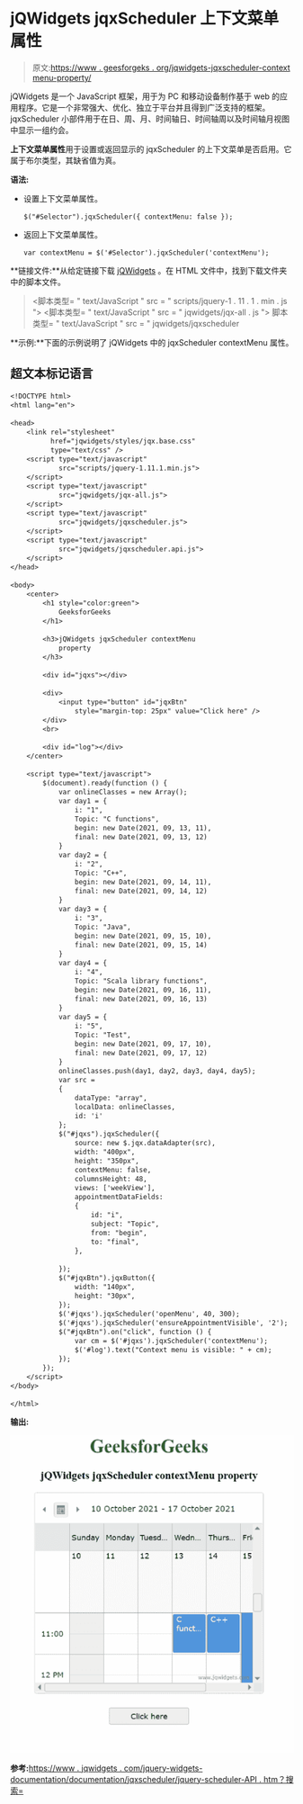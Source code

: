 # jQWidgets jqxScheduler 上下文菜单属性

> 原文:[https://www . geesforgeks . org/jqwidgets-jqxscheduler-context menu-property/](https://www.geeksforgeeks.org/jqwidgets-jqxscheduler-contextmenu-property/)

jQWidgets 是一个 JavaScript 框架，用于为 PC 和移动设备制作基于 web 的应用程序。它是一个非常强大、优化、独立于平台并且得到广泛支持的框架。jqxScheduler 小部件用于在日、周、月、时间轴日、时间轴周以及时间轴月视图中显示一组约会。

**上下文菜单属性**用于设置或返回显示的 jqxScheduler 的上下文菜单是否启用。它属于布尔类型，其缺省值为真。

**语法:**

*   设置上下文菜单属性。

    ```
    $("#Selector").jqxScheduler({ contextMenu: false });
    ```

*   返回上下文菜单属性。

    ```
    var contextMenu = $('#Selector').jqxScheduler('contextMenu');
    ```

**链接文件:**从给定链接下载 [jQWidgets](https://www.jqwidgets.com/download/) 。在 HTML 文件中，找到下载文件夹中的脚本文件。

> <link rel="”stylesheet”" href="”jqwidgets/styles/jqx.base.css”" type="”text/css”">
> <脚本类型= " text/JavaScript " src = " scripts/jquery-1 . 11 . 1 . min . js "></脚本>
> <脚本类型= " text/JavaScript " src = " jqwidgets/jqx-all . js "></脚本>
> 脚本类型= " text/JavaScript " src = " jqwidgets/jqxscheduler

**示例:**下面的示例说明了 jQWidgets 中的 jqxScheduler contextMenu 属性。

## 超文本标记语言

```
<!DOCTYPE html>
<html lang="en">

<head>
    <link rel="stylesheet" 
          href="jqwidgets/styles/jqx.base.css" 
          type="text/css" />
    <script type="text/javascript" 
            src="scripts/jquery-1.11.1.min.js">
    </script>
    <script type="text/javascript" 
            src="jqwidgets/jqx-all.js">
    </script>
    <script type="text/javascript" 
            src="jqwidgets/jqxscheduler.js">
    </script>
    <script type="text/javascript"
            src="jqwidgets/jqxscheduler.api.js">
    </script>
</head>

<body>
    <center>
        <h1 style="color:green">
            GeeksforGeeks
        </h1>

        <h3>jQWidgets jqxScheduler contextMenu
            property
        </h3>

        <div id="jqxs"></div>

        <div>
            <input type="button" id="jqxBtn" 
                style="margin-top: 25px" value="Click here" />
        </div>
        <br>

        <div id="log"></div>
    </center>

    <script type="text/javascript">
        $(document).ready(function () {
            var onlineClasses = new Array();
            var day1 = {
                i: "1",
                Topic: "C functions",
                begin: new Date(2021, 09, 13, 11),
                final: new Date(2021, 09, 13, 12)
            }
            var day2 = {
                i: "2",
                Topic: "C++",
                begin: new Date(2021, 09, 14, 11),
                final: new Date(2021, 09, 14, 12)
            }
            var day3 = {
                i: "3",
                Topic: "Java",
                begin: new Date(2021, 09, 15, 10),
                final: new Date(2021, 09, 15, 14)
            }
            var day4 = {
                i: "4",
                Topic: "Scala library functions",
                begin: new Date(2021, 09, 16, 11),
                final: new Date(2021, 09, 16, 13)
            }
            var day5 = {
                i: "5",
                Topic: "Test",
                begin: new Date(2021, 09, 17, 10),
                final: new Date(2021, 09, 17, 12)
            }
            onlineClasses.push(day1, day2, day3, day4, day5);
            var src =
            {
                dataType: "array",
                localData: onlineClasses,
                id: 'i'
            };
            $("#jqxs").jqxScheduler({
                source: new $.jqx.dataAdapter(src),
                width: "400px",
                height: "350px",
                contextMenu: false,
                columnsHeight: 48,
                views: ['weekView'],
                appointmentDataFields:
                {
                    id: "i",
                    subject: "Topic",
                    from: "begin",
                    to: "final",
                },

            });
            $("#jqxBtn").jqxButton({
                width: "140px",
                height: "30px",
            });
            $('#jqxs').jqxScheduler('openMenu', 40, 300);
            $('#jqxs').jqxScheduler('ensureAppointmentVisible', '2');
            $("#jqxBtn").on("click", function () {
                var cm = $('#jqxs').jqxScheduler('contextMenu');
                $('#log').text("Context menu is visible: " + cm);
            });
        });
    </script>
</body>

</html>
```

**输出:**

![](img/64b344a3312167d0182b6a574640bb32.png)

**参考:**[https://www . jqwidgets . com/jquery-widgets-documentation/documentation/jqxscheduler/jquery-scheduler-API . htm？搜索=](https://www.jqwidgets.com/jquery-widgets-documentation/documentation/jqxscheduler/jquery-scheduler-api.htm?search=)